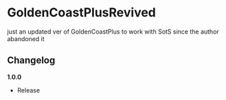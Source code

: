 # GoldenCoastPlusRevived

just an updated ver of GoldenCoastPlus to work with SotS since the author abandoned it

## Changelog

**1.0.0**

- Release
